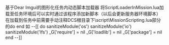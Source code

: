 基于Dear Imgui的图形化任务内动态脚本加载器
将ScriptLoaderInMission.lua加载至任务环境后可以实时通过该程序添加新脚本（以后会更新服务器环境脚本）
在加载到任务中前需要手动注释DCS根目录下\script\MissionScripting.lua部分的do end
如
--[[
do
	sanitizeModule('os')
	sanitizeModule('io')
	sanitizeModule('lfs')
	_G['require'] = nil
	_G['loadlib'] = nil
	_G['package'] = nil
end
--]]
